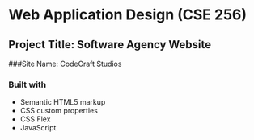 # Web Application Design (CSE 256)
## Project Title: Software Agency Website
###Site Name: CodeCraft Studios

### Built with

- Semantic HTML5 markup
- CSS custom properties
- CSS Flex
- JavaScript
